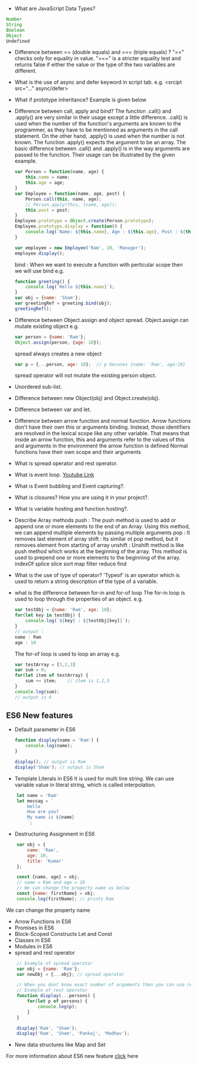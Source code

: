
* What are JavaScript Data Types?
```javascript
Number
String
Boolean
Object
Undefined
```
* Difference between == (double equals) and === (triple equals) ?
"==" checks only for equality in value.
"===" is a stricter equality test and returns false if either the value or the type of the two variables are different.
* What is the use of async and defer keyword in script tab. e.g. <srcipt src="..." async/defer> </script>
* What if prototype inheritance?
    Example is given below
* Difference between call, apply and bind?
    The function .call() and .apply() are very similar in their usage except a little difference. .call() is used when the number of the function's arguments are known to the programmer, as they have to be mentioned as arguments in the call statement. On the other hand, .apply() is used when the number is not known. The function .apply() expects the argument to be an array.
    The basic difference between .call() and .apply() is in the way arguments are passed to the function. Their usage can be illustrated by the given example.

    ```javascript
    var Person = function(name, age) {
        this.name = name;
        this.age = age;
    }
    var Employee = function(name, age, post) {
        Person.call(this, name, age);
        // Person.apply(this, [name, age]);
        this.post = post;
    }
    Employee.prototype = Object.create(Person.prototype);
    Employee.prototype.display = function() {
        console.log(`Name: ${this.name}, Age : ${this.age}, Post : ${this.post}`);
    }

    var employee = new Employee('Ram', 20, 'Manager');
    employee.display();
    ```
    bind : When we want to execute a function with perticular scope then we will use bind
    e.g.
    ```javascript
    function greeting() {
        console.log(`Hello ${this.name}`);
    }
    var obj = {name: 'Sham'};
    var greetingRef = greeting.bind(obj);
    greetingRef();
    ```
* Difference between Object.assign and object spread.
    Object.assign can mutate existing object
    e.g.
    ```javascript
    var person = {name: 'Ram'};
    Object.assign(person, {age: 10});
    ```
    spread always creates a new object
    ```javascript
    var p = {...person, age: 10};  // p becones {name: 'Ram', age:19}
    ```
    spread operator will not mutate the existing person object.
* Unordered sub-list. 
* Difference between new Object(obj) and Object.create(obj).
* Difference between var and let.
* Difference between arrow function and normal function.
    Arrow functions don't have their own this or arguments binding. Instead, those identifiers are resolved in the lexical scope like any other variable. That means that inside an arrow function, this and arguments refer to the values of this and arguments in the environment the arrow function is defined 
    Normal functions have their own scope and their arguments


* What is spread operator and rest operator.
* What is event loop. [Youtube Link](https://www.youtube.com/watch?v=8aGhZQkoFbQ&t=1358s)
* What is Event bubbling and Event capturing?.
* What is closures? How you are using it in your project?.

* What is variable hosting and function hosting?.

* Describe Array methods
    push : The push method is used to add or append one or more elements to the end of an Array. Using this method, we can append multiple elements by passing multiple arguments
    pop : It removes last element of array
    shift : Its similar ot pop method, but it removes element from starting of array
    unshift : Unshift method is like push method which works at the beginning of the array. This method is used to prepend one or more elements to the beginning of the array.
    indexOf
    splice
    slice
    sort
    map
    filter
    reduce
    find

* What is the use of type of operator?
    'Typeof' is an operator which is used to return a string description of the type of a variable.
* what is the difference between for-in and for-of loop
    The for-in loop is used to loop through the properties of an object.
    e.g.
    ```javascript
    var testObj = {name: 'Ram', age: 10};
    for(let key in testObj) {
        console.log(`${key} : ${testObj[key]}`);
    }
    // output : 
    name : Ram
    age : 10
    ```
    The for-of loop is used to loop an array
    e.g.
    ```javascript
    var testArray = [1,2,3]
    var sum = 0;
    for(let item of testArray) {
        sum += item;    // item is 1,2,3
    }
    console.log(sum);
    // output is 6
    ```

## ES6 New features

* Default parameter in ES6

    ```javascript
    function display(name = 'Ram') {
        console.log(name);
    }

    display(); // output is Ram
    display('Sham'); // output is Sham

    ```
* Template Literals in ES6
    It is used for multi line string. We can use variable value in literal string, which is called interpolation.
```javascript
    let name = 'Ram'
    let messag = `
        Hello 
        How are you?
        My name is ${name}
        `;
```

* Destructuring Assignment in ES6
```javascript
    var obj = {
        name: 'Ram',
        age: 10,
        title: 'Kumar'
    };

    const {name, age} = obj;
    // name = Ram and age = 10
    // We can change the property name as below
    const {name: firstName} = obj;
    console.log(firstName); // prints Ram

```
We can change the property name 

* Arrow Functions in ES6
* Promises in ES6
* Block-Scoped Constructs Let and Const
* Classes in ES6
* Modules in ES6
* spread and rest operator
```javascript
    // Example of spread operator
    var obj = {name: 'Ram'};
    var newObj = {...obj}; // spread operator

    // When you dont know exact number of arguments then you can use rest operator
    // Example of rest operator
    function display(...persons) {
        for(let p of persons) {
            console.log(p);
        }
    }

    display('Ram', 'Sham');
    display('Ram', 'Sham', 'Pankaj', 'Madhav');
```
* New data structures like Map and Set

For more information about ES6 new feature [click](https://webapplog.com/es6/) here

